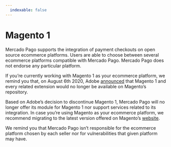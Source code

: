 ```yaml
---
  indexable: false
---
```


# Magento 1

Mercado Pago supports the integration of payment checkouts on open source ecommerce platforms. Users are able to choose between several ecommerce platforms compatible with Mercado Pago. Mercado Pago does not endorse any particular platform.

If you’re currently working with Magento 1 as your ecommerce platform, we remind you that, on August 6th 2020, Adobe [announced](https://magento.com/blog/magento-news/support-magento-1-software-ends-june-30-2020) that Magento 1 and every related extension would no longer be available on Magento’s repository.

Based on Adobe’s decision to discontinue Magento 1, Mercado Pago will no longer offer its module for Magento 1 nor support services related to its integration. In case you’re using Magento as your ecommerce platform, we recommend migrating to the latest version offered on Magento’s [website](https://magento.com/tech-resources/download).

We remind you that Mercado Pago isn’t responsible for the ecommerce platform chosen by each seller nor for vulnerabilities that given platform may have.
